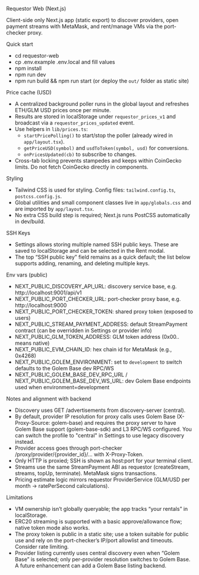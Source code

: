 Requestor Web (Next.js)

Client-side only Next.js app (static export) to discover providers, open payment streams with MetaMask, and rent/manage VMs via the port-checker proxy.

Quick start

- cd requestor-web
- cp .env.example .env.local and fill values
- npm install
- npm run dev
- npm run build && npm run start (or deploy the `out/` folder as static site)

Price cache (USD)

- A centralized background poller runs in the global layout and refreshes ETH/GLM USD prices once per minute.
- Results are stored in localStorage under `requestor_prices_v1` and broadcast via a `requestor_prices_updated` event.
- Use helpers in `lib/prices.ts`:
  - `startPricePolling()` to start/stop the poller (already wired in `app/layout.tsx`).
  - `getPriceUSD(symbol)` and `usdToToken(symbol, usd)` for conversions.
  - `onPricesUpdated(cb)` to subscribe to changes.
- Cross-tab locking prevents stampedes and keeps within CoinGecko limits. Do not fetch CoinGecko directly in components.

Styling

- Tailwind CSS is used for styling. Config files: `tailwind.config.ts`, `postcss.config.js`.
- Global utilities and small component classes live in `app/globals.css` and are imported by `app/layout.tsx`.
- No extra CSS build step is required; Next.js runs PostCSS automatically in dev/build.

SSH Keys

- Settings allows storing multiple named SSH public keys. These are saved to localStorage and can be selected in the Rent modal.
- The top “SSH public key” field remains as a quick default; the list below supports adding, renaming, and deleting multiple keys.

Env vars (public)

- NEXT_PUBLIC_DISCOVERY_API_URL: discovery service base, e.g. http://localhost:9001/api/v1
- NEXT_PUBLIC_PORT_CHECKER_URL: port-checker proxy base, e.g. http://localhost:9000
- NEXT_PUBLIC_PORT_CHECKER_TOKEN: shared proxy token (exposed to users)
- NEXT_PUBLIC_STREAM_PAYMENT_ADDRESS: default StreamPayment contract (can be overridden in Settings or provider info)
- NEXT_PUBLIC_GLM_TOKEN_ADDRESS: GLM token address (0x00.. means native)
- NEXT_PUBLIC_EVM_CHAIN_ID: hex chain id for MetaMask (e.g., 0x4268)
- NEXT_PUBLIC_GOLEM_ENVIRONMENT: set to `development` to switch defaults to the Golem Base dev RPC/WS
- NEXT_PUBLIC_GOLEM_BASE_DEV_RPC_URL / NEXT_PUBLIC_GOLEM_BASE_DEV_WS_URL: dev Golem Base endpoints used when environment=development

Notes and alignment with backend

- Discovery uses GET /advertisements from discovery-server (central).
- By default, provider IP resolution for proxy calls uses Golem Base (X-Proxy-Source: golem-base) and requires the proxy server to have Golem Base support (golem-base-sdk) and L3 RPC/WS configured. You can switch the profile to "central" in Settings to use legacy discovery instead.
- Provider access goes through port-checker /proxy/provider/{provider_id}/... with X-Proxy-Token.
- Only HTTP is proxied; SSH is shown as host:port for your terminal client.
- Streams use the same StreamPayment ABI as requestor (createStream, streams, topUp, terminate). MetaMask signs transactions.
- Pricing estimate logic mirrors requestor ProviderService (GLM/USD per month → ratePerSecond calculations).

Limitations

- VM ownership isn’t globally queryable; the app tracks “your rentals” in localStorage.
- ERC20 streaming is supported with a basic approve/allowance flow; native token mode also works.
- The proxy token is public in a static site; use a token suitable for public use and rely on the port-checker’s IP/port allowlist and timeouts. Consider rate limiting.
- Provider listing currently uses central discovery even when “Golem Base” is selected; only per-provider resolution switches to Golem Base. A future enhancement can add a Golem Base listing backend.
